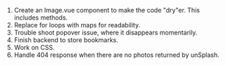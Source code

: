 1. Create an Image.vue component to make the code "dry"er. This includes methods.
1. Replace for loops with maps for readability.
1. Trouble shoot popover issue, where it disappears momentarily.
1. Finish backend to store bookmarks.
1. Work on CSS.
1. Handle 404 response when there are no photos returned by unSplash.